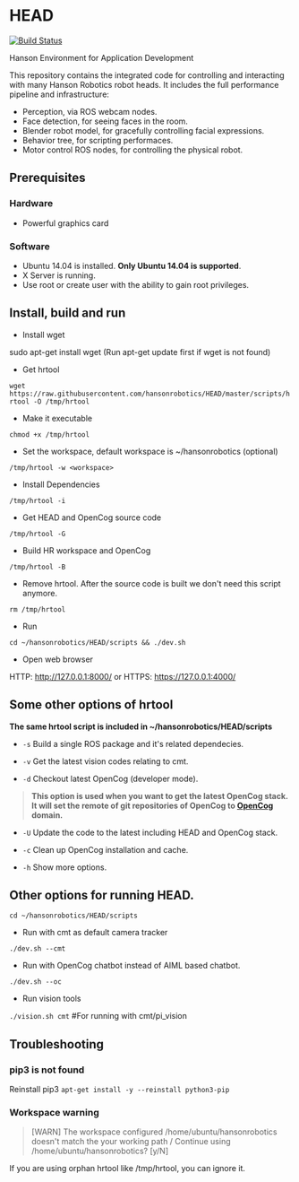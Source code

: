 # HEAD

[![Build Status](http://61.92.69.39:8080/buildStatus/icon?job=ci-HEAD)](http://61.92.69.39:8080/view/hansonrobotics/job/ci-HEAD/)

Hanson Environment for Application Development

This repository contains the integrated code for controlling and
interacting with many Hanson Robotics robot heads. It includes the
full performance pipeline and infrastructure:

* Perception, via ROS webcam nodes.
* Face detection, for seeing faces in the room.
* Blender robot model, for gracefully controlling facial expressions.
* Behavior tree, for scripting performaces.
* Motor control ROS nodes, for controlling the physical robot.

## Prerequisites

### Hardware

* Powerful graphics card

### Software

 * Ubuntu 14.04 is installed. **Only Ubuntu 14.04 is supported**.
 * X Server is running.
 * Use root or create user with the ability to gain root privileges.

## Install, build and run

* Install wget

sudo apt-get install wget (Run apt-get update first if wget is not found)

* Get hrtool

`wget https://raw.githubusercontent.com/hansonrobotics/HEAD/master/scripts/hrtool -O /tmp/hrtool`

* Make it executable

`chmod +x /tmp/hrtool`

* Set the workspace, default workspace is ~/hansonrobotics (optional)

`/tmp/hrtool -w <workspace>`

* Install Dependencies

`/tmp/hrtool -i`

* Get HEAD and OpenCog source code

`/tmp/hrtool -G`

* Build HR workspace and OpenCog

`/tmp/hrtool -B`

* Remove hrtool. After the source code is built we don't need this script anymore.

`rm /tmp/hrtool`

* Run

`cd ~/hansonrobotics/HEAD/scripts && ./dev.sh`

* Open web browser

HTTP: http://127.0.0.1:8000/ or HTTPS: https://127.0.0.1:4000/

## Some other options of hrtool

**The same hrtool script is included in ~/hansonrobotics/HEAD/scripts**

* `-s` Build a single ROS package and it's related dependecies.

* `-v` Get the latest vision codes relating to cmt.

* `-d` Checkout latest OpenCog (developer mode).

> **This option is used when you want to get the latest OpenCog stack. It will set the remote of git repositories of OpenCog to [OpenCog](https://github.com/opencog) domain.**

* `-U` Update the code to the latest including HEAD and OpenCog stack.

* `-c` Clean up OpenCog installation and cache.

* `-h` Show more options.

## Other options for running HEAD.

`cd ~/hansonrobotics/HEAD/scripts`

* Run with cmt as default camera tracker

`./dev.sh --cmt`

* Run with OpenCog chatbot instead of AIML based chatbot.

`./dev.sh --oc` 

* Run vision tools

`./vision.sh cmt` #For running with cmt/pi_vision

## Troubleshooting

### pip3 is not found
Reinstall pip3 `apt-get install -y --reinstall python3-pip`

### Workspace warning
> [WARN] The workspace configured /home/ubuntu/hansonrobotics doesn't match the your working path /
> Continue using /home/ubuntu/hansonrobotics? [y/N]

If you are using orphan hrtool like /tmp/hrtool, you can ignore it.  


